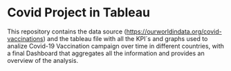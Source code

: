 # Covid Project in Tableau  
This repository contains the data source (https://ourworldindata.org/covid-vaccinations) and the tableau file with all the KPI´s and graphs used to analize Covid-19 Vaccination campaign over time in different countries, with a final Dashboard that aggregates  all the information and provides an overview of the analysis.

